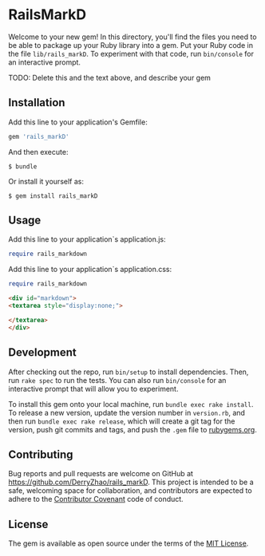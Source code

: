 # RailsMarkD

Welcome to your new gem! In this directory, you'll find the files you need to be able to package up your Ruby library into a gem. Put your Ruby code in the file `lib/rails_markD`. To experiment with that code, run `bin/console` for an interactive prompt.

TODO: Delete this and the text above, and describe your gem

## Installation

Add this line to your application's Gemfile:

```ruby
gem 'rails_markD'
```

And then execute:

    $ bundle

Or install it yourself as:

    $ gem install rails_markD

## Usage

Add this line to your application`s application.js:
```ruby
require rails_markdown
```
Add this line to your application`s application.css:
```ruby
require rails_markdown
```
```html
<div id="markdown">
<textarea style="display:none;">

</textarea>
</div>
```

## Development

After checking out the repo, run `bin/setup` to install dependencies. Then, run `rake spec` to run the tests. You can also run `bin/console` for an interactive prompt that will allow you to experiment.

To install this gem onto your local machine, run `bundle exec rake install`. To release a new version, update the version number in `version.rb`, and then run `bundle exec rake release`, which will create a git tag for the version, push git commits and tags, and push the `.gem` file to [rubygems.org](https://rubygems.org).

## Contributing

Bug reports and pull requests are welcome on GitHub at https://github.com/DerryZhao/rails_markD. This project is intended to be a safe, welcoming space for collaboration, and contributors are expected to adhere to the [Contributor Covenant](http://contributor-covenant.org) code of conduct.


## License

The gem is available as open source under the terms of the [MIT License](http://opensource.org/licenses/MIT).

